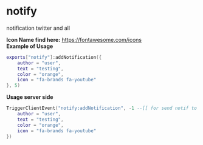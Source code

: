 # notify
notification twitter and all


**Icon Name find here:** https://fontawesome.com/icons<br>
**Example of Usage**

```lua
exports["notify"]:addNotification({
    author = "user", 
    text = "testing", 
    color = "orange",
    icon = "fa-brands fa-youtube"
}, 5)
```

**Usage server side**

```lua
TriggerClientEvent("notify:addNotification", -1 --[[ for send notif to all player = -1 or source for just player ]], {
    author = "user", 
    text = "testing", 
    color = "orange",
    icon = "fa-brands fa-youtube"
})
```
